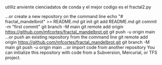 utilliz anviente cienciadatos de conda
y el mejor codigo es el fractal2.py


…or create a new repository on the command line
echo "# fractal_mandelbrot" >> README.md
git init
git add README.md
git commit -m "first commit"
git branch -M main
git remote add origin https://github.com/mfcortes/fractal_mandelbrot.git
git push -u origin main
…or push an existing repository from the command line
git remote add origin https://github.com/mfcortes/fractal_mandelbrot.git
git branch -M main
git push -u origin main
…or import code from another repository
You can initialize this repository with code from a Subversion, Mercurial, or TFS project.